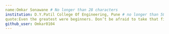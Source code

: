 ```yaml
---
name:Omkar Sonawane # No longer than 28 characters
institution: D.Y.Patil College Of Engineering, Pune # no longer than 58 characters
quote:Even the greatest were beginners. Don’t be afraid to take that first step # no longer than 100 characters, avoid using quotes(") to guarantee the format remains the same.
github_user: Omkar0104
---
```


